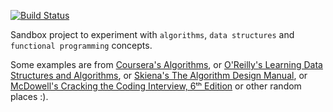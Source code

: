 [![Build Status](https://travis-ci.org/paplorinc/algos.svg?branch=master)](https://travis-ci.org/paplorinc/algos)

Sandbox project to experiment with `algorithms`, `data structures` and `functional programming` concepts.

Some examples are from [Coursera's Algorithms](https://www.coursera.org/course/algs4partI), or [O'Reilly's Learning Data Structures and Algorithms](http://shop.oreilly.com/product/0636920039884.do), or [Skiena's The Algorithm Design Manual](http://www.algorist.com), or [McDowell's Cracking the Coding Interview, 6ᵗʰ Edition](https://github.com/gaylemcd/CtCI-6th-Edition) or other random places :).